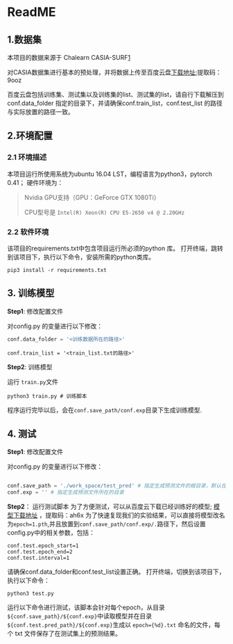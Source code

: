 # ReadME

## 1.数据集
本项目的数据来源于 Chalearn CASIA-SURF[1](https://competitions.codalab.org/competitions/20853#learn_the_details) 

对CASIA数据集进行基本的预处理，并将数据上传至百度云盘[下载地址](链接：https://pan.baidu.com/s/1_caiA9r9SPjRI09fNKsscg);提取码：9ooz 

百度云盘包括训练集、测试集以及训练集的list、测试集的list，请自行下载解压到 conf.data_folder 指定的目录下，并请确保conf.train_list，conf.test_list 的路径与实际放置的路径一致。

## 2.环境配置
### 2.1 环境描述

本项目运行所使用系统为ubuntu 16.04 LST，编程语言为python3，pytorch 0.41；
硬件环境为：
> Nvidia GPU支持（GPU：GeForce GTX 1080Ti）
> 
> CPU型号是 `Intel(R) Xeon(R) CPU E5-2650 v4 @ 2.20GHz`

### 2.2 软件环境
该项目的requirements.txt中包含项目运行所必须的python 库。
打开终端，跳转到该项目下，执行以下命令，安装所需的python类库。
```
pip3 install -r requirements.txt
```



## 3. 训练模型

**Step1**: 修改配置文件

对config.py 的变量进行以下修改：

```python
conf.data_folder = '<训练数据所在的路径>' 
```

``` 
conf.train_list = '<train_list.txt的路径>'
```

**Step2**: 训练模型

运行 `train.py`文件

```
python3 train.py # 训练脚本
```



程序运行完毕以后，会在`conf.save_path/conf.exp`目录下生成训练模型.

## 4. 测试

**Step1**:  修改配置文件

对config.py 的变量进行以下修改：

```python

conf.save_path = './work_space/test_pred' # 指定生成预测文件的根目录，默认在当前工程目录的 `work_space/test_pred` 目录下
conf.exp = '' # 指定生成预测文件所在的目录

```

**Step2**： 运行测试脚本
为了方便测试，可以从百度云下载已经训练好的模型; [模型下载地址](https://pan.baidu.com/s/1c2KmizAjfduiuqw2xpCb6A ) ，提取码：ah6x 
  为了快速复现我们的实验结果，可以直接将模型改名为`epoch=1.pth`,并且放置到`conf.save_path/conf.exp/.`路径下，然后设置config.py中的相关参数，包括：
```
conf.test.epoch_start=1
conf.test.epoch_end=2
conf.test.interval=1
```
请确保conf.data_folder和conf.test_list设置正确。
打开终端，切换到该项目下，执行以下命令：
```
python3 test.py
```

运行以下命令进行测试，该脚本会针对每个epoch，从目录`${conf.save_path}/${conf.exp}`中读取模型并在目录`${conf.test.pred_path}/${conf.exp}`生成以 `epoch={%d}.txt` 命名的文件，每个 txt 文件保存了在测试集上的预测结果。

